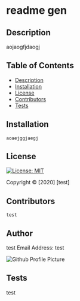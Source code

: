 # readme gen

## Description
aojaogfjdaogj
  
## Table of Contents
* [Description](#description)
* [Installation](#installation)
* [License](#license)
* [Contributors](#contributors)
* [Tests](#tests)
  
## Installation
    aoaejggjaegj 
  

  
## License
  
[![License: MIT](https://img.shields.io/badge/License-MIT-yellow.svg)](https://www.mit.edu/~amini/LICENSE.md)
  
Copyright &copy; [2020] [test]
  
## Contributors
    test
  
## Author
test
Email Address: test
  
![Github Profile Picture](https://github.com/jsp117.png?size=150) 

  
## Tests
test